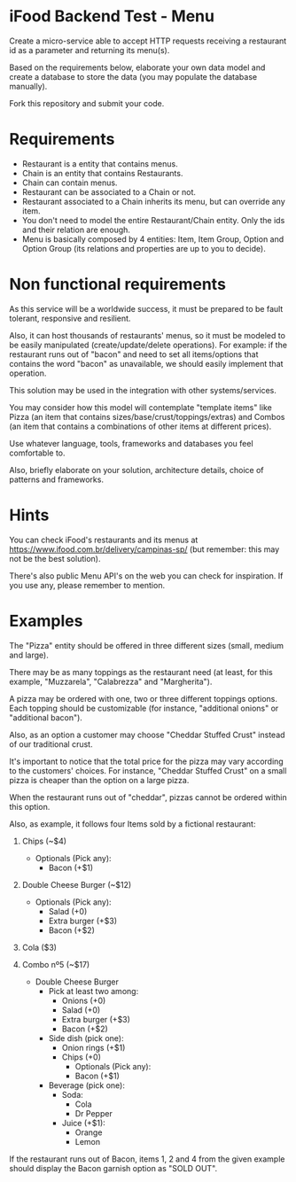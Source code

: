 # iFood Backend Test - Menu

Create a micro-service able to accept HTTP requests receiving a restaurant id as a parameter and returning its menu(s).

Based on the requirements below, elaborate your own data model and create a database to store the data (you may populate the database manually).

Fork this repository and submit your code.

#  Requirements

* Restaurant is a entity that contains menus.
* Chain is an entity that contains Restaurants.
* Chain can contain menus.
* Restaurant can be associated to a Chain or not.
* Restaurant associated to a Chain inherits its menu, but can override any item.
* You don't need to model the entire Restaurant/Chain entity. 
Only the ids and their relation are enough.
* Menu is basically composed by 4 entities: Item, Item Group, Option and Option Group
(its relations and properties are up to you to decide).

#  Non functional requirements   

As this service will be a worldwide success, it must be prepared to be fault tolerant,
responsive and resilient.

Also, it can host thousands of restaurants' menus, so it must be modeled to be easily
manipulated (create/update/delete operations). For example: if the restaurant runs
out of "bacon" and need to set all items/options that contains the word "bacon"
as unavailable, we should easily implement that operation.

This solution may be used in the integration with other systems/services.

You may consider how this model will contemplate "template items" like Pizza
(an item that contains sizes/base/crust/toppings/extras) and Combos
(an item that contains a combinations of other items at different prices).

Use whatever language, tools, frameworks and databases you feel comfortable to.

Also, briefly elaborate on your solution, architecture details, choice of patterns and frameworks.

#  Hints

You can check iFood's restaurants and its menus at https://www.ifood.com.br/delivery/campinas-sp/
(but remember: this may not be the best solution).

There's also public Menu API's on the web you can check for inspiration.
If you use any, please remember to mention.
    
 # Examples

The "Pizza" entity should be offered in three different sizes (small, medium and large).

There may be as many toppings as the restaurant need (at least, for this example, "Muzzarela", "Calabrezza" and "Margherita").

A pizza may be ordered with one, two or three different toppings options. Each topping should be customizable (for instance, "additional onions" or "additional bacon").

Also, as an option a customer may choose "Cheddar Stuffed Crust" instead of our traditional crust.

It's important to notice that the total price for the pizza may vary according to the customers' choices. For instance, "Cheddar Stuffed Crust" on a small pizza is cheaper than the option on a large pizza.

When the restaurant runs out of "cheddar", pizzas cannot be ordered within this option.


Also, as example, it follows four Items sold by a fictional restaurant:

1. Chips (~$4)
    - Optionals (Pick any):
        - Bacon (+$1)
        
2. Double Cheese Burger (~$12)
    - Optionals (Pick any):
        - Salad (+0)
        - Extra burger (+$3)
        - Bacon (+$2)
3. Cola ($3)

4. Combo nº5 (~$17)
    - Double Cheese Burger
        - Pick at least two among:
            - Onions (+0)
            - Salad (+0)
            - Extra burger (+$3)
            - Bacon (+$2)
        - Side dish (pick one):
            - Onion rings (+$1)
            - Chips (+0)
                - Optionals (Pick any):
                - Bacon (+$1)
        - Beverage (pick one):
            - Soda:
                - Cola
                - Dr Pepper
            - Juice (+$1):
                - Orange
                - Lemon


If the restaurant runs out of Bacon, items 1, 2 and 4 from the given example should display the Bacon garnish option as "SOLD OUT".

